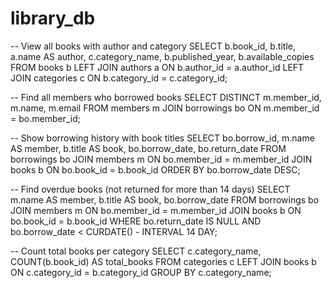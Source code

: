 # library_db


-- View all books with author and category
SELECT 
    b.book_id,
    b.title,
    a.name AS author,
    c.category_name,
    b.published_year,
    b.available_copies
FROM books b
LEFT JOIN authors a ON b.author_id = a.author_id
LEFT JOIN categories c ON b.category_id = c.category_id;


-- Find all members who borrowed books
SELECT DISTINCT m.member_id, m.name, m.email
FROM members m
JOIN borrowings bo ON m.member_id = bo.member_id;


-- Show borrowing history with book titles
SELECT 
    bo.borrow_id,
    m.name AS member,
    b.title AS book,
    bo.borrow_date,
    bo.return_date
FROM borrowings bo
JOIN members m ON bo.member_id = m.member_id
JOIN books b ON bo.book_id = b.book_id
ORDER BY bo.borrow_date DESC;


-- Find overdue books (not returned for more than 14 days)
SELECT 
    m.name AS member,
    b.title AS book,
    bo.borrow_date
FROM borrowings bo
JOIN members m ON bo.member_id = m.member_id
JOIN books b ON bo.book_id = b.book_id
WHERE bo.return_date IS NULL
  AND bo.borrow_date < CURDATE() - INTERVAL 14 DAY;

  
-- Count total books per category
SELECT 
    c.category_name,
    COUNT(b.book_id) AS total_books
FROM categories c
LEFT JOIN books b ON c.category_id = b.category_id
GROUP BY c.category_name;
